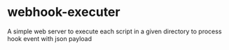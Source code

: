 # webhook-executer
A simple web server to execute each script in a given directory to process hook event with json payload
